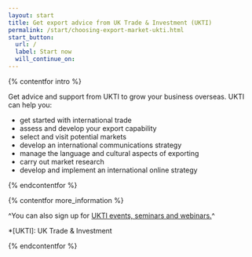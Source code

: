 ```yaml
---
layout: start
title: Get export advice from UK Trade & Investment (UKTI)
permalink: /start/choosing-export-market-ukti.html
start_button:
  url: /
  label: Start now
  will_continue_on:
---
```

{% contentfor intro %}

Get advice and support from UKTI to grow your business overseas. UKTI can help you:

- get started with international trade
- assess and develop your export capability 
- select and visit potential markets
- develop an international communications strategy
- manage the language and cultural aspects of exporting
- carry out market research 
- develop and implement an international online strategy

{% endcontentfor %}

{% contentfor more_information %}

^You can also sign up for [UKTI events, seminars and webinars.](https://www.events.ukti.gov.uk)^

*[UKTI]: UK Trade & Investment

{% endcontentfor %}



